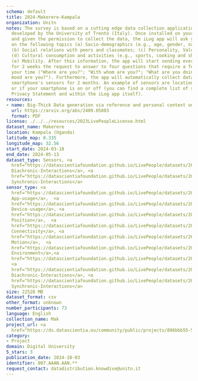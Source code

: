 ```yaml
---
schema: default
title: 2024-Makerere-Kampala
organization: Unitn
notes: The survey is based on a cutting edge data collection application called iLog1,
  developed by the University of Trento (Italy). Once installed on your smartphone
  and given the permission to collect the data, the iLog app will ask you information
  on the following topics (a) Socio-demographics (e.g., age, gender, nationality);
  (b) Social relations with peers and classmates; (c) Personality, Values and Competences;
  (d) Cultural consumption and activities (e.g., sports, cooking and shopping habits);
  (e) Mobility. After this information, the app will start sending every 30 minutes
  for 2 weeks the request to answer to four questions that require a few seconds of
  your time ("Where are you?"; "With whom are you?"; "What are you doing?"; and "What
  mood are you?"). Furthermore, the app will automatically collect data from your
  smartphone's sensors for 2 months. An example of sensors are location, bluetooth
  or if your smartphone is on or off (you can find a complete list of sensors in the
  Privacy Statement and within the iLog app itself).
resources:
- name: Big-Thick Data generation via reference and personal context unification
  url: https://arxiv.org/abs/2409.05883
  format: PDF
license: ./../../resources/2023LivePeopleLicense.html
dataset_name: Makerere
location: Kampala (Uganda)
latitude_map: 0.335
longitude_map: 32.56
start_date: 2024-03-18
end_date: 2024-05-13
dataset_type: Sensors, <a 
  href="https://datascientiafoundation.github.io/LivePeople/datasets/2024-MAK-Kampala-Diachronic-Interactions/">
  Diachronic-Interactions</a>, <a 
  href="https://datascientiafoundation.github.io/LivePeople/datasets/2024-MAK-Kampala-Synchronic-Interactions/">
  Synchronic-Interactions</a>
sensor_type: <a 
  href="https://datascientiafoundation.github.io/LivePeople/datasets/2024-MAK-Kampala-App-usage/">
  App-usage</a>,  <a 
  href="https://datascientiafoundation.github.io/LivePeople/datasets/2024-MAK-Kampala-Device-usage/">
  Device-usage</a>, <a 
  href="https://datascientiafoundation.github.io/LivePeople/datasets/2024-MAK-Kampala-Position/">
  Position</a>,  <a 
  href="https://datascientiafoundation.github.io/LivePeople/datasets/2024-MAK-Kampala-Connectivity/">
  Connectivity</a>, <a 
  href="https://datascientiafoundation.github.io/LivePeople/datasets/2024-MAK-Kampala-Motion/">
  Motion</a>,  <a 
  href="https://datascientiafoundation.github.io/LivePeople/datasets/2024-MAK-Kampala-Environment/">
  Environment</a>,<a 
  href="https://datascientiafoundation.github.io/LivePeople/datasets/2024-MAK-Kampala-Inertial/">Inertial</a>,
  <a 
  href="https://datascientiafoundation.github.io/LivePeople/datasets/2024-MAK-Kampala-Diachronic-Interactions/">
  Diachronic-Interactions</a>, <a 
  href="https://datascientiafoundation.github.io/LivePeople/datasets/2024-MAK-Kampala-Synchronic-Interactions/">
  Synchronic-Interactions</a>
size: 22528 MB
dataset_format: csv
other_format: unknown
number_participants: 73
language: English
collection_name: Mak
project_url: <a 
  href="https://ds.datascientia.eu/community/public/projects/896bbb55-5ee2-4653-9b43-69cc88633ec8">https://ds.datascientia.eu/community/public/projects/896bbb55-5ee2-4653-9b43-69cc88633ec8</a>
category:
- Project
domain: Digital University
5_stars: 3
publication_date: 2024-10-03
identifier: 007.AAAN.AAN.**
request_contact: datadistribution.knowdive@unitn.it
---
```



